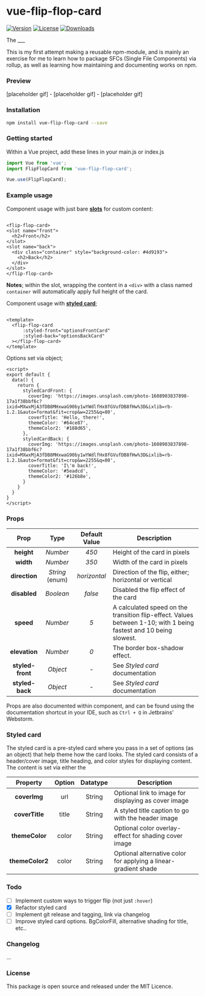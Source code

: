 # vue-flip-flop-card

<p>
  <a href="https://www.npmjs.com/package/vue-flip-flop-card"><img src="https://img.shields.io/npm/v/vue-flip-flop-card.svg" alt="Version"></a>
  <a href="https://www.npmjs.com/package/vue-flip-flop-card"><img src="https://img.shields.io/npm/l/vue-flip-flop-card.svg" alt="License"></a>
  <a href="https://www.npmjs.com/package/vue-flip-flop-card"><img src="https://img.shields.io/npm/dt/vue-flip-flop-card.svg" alt="Downloads"></a>
</p>

The ___ 

This is my first attempt making a reusable npm-module, and is mainly an exercise for me to learn how to package SFCs (Single File Components) via rollup, as well as learning how maintaining and documenting works on npm.

### Preview

[placeholder gif] - [placeholder gif] - [placeholder gif]

### Installation

```bash
npm install vue-flip-flop-card --save
```

### Getting started

Within a Vue project, add these lines in your main.js or index.js

```js
import Vue from 'vue';
import FlipFlopCard from 'vue-flip-flop-card';

Vue.use(FlipFlopCard);
```

### Example usage

Component usage with just bare <u>**slots**</u> for custom content:

```vue

<flip-flop-card>
<slot name="front">
  <h2>Front</h2>
</slot>
<slot name="back">
  <div class="container" style="background-color: #4d9193">
    <h2>Back</h2>
  </div>
</slot>
</flip-flop-card>
```

**Notes**; within the slot, wrapping the content in a `<div>` with a class named `container` will automatically apply
full height of the card.

Component usage with <u>**styled card**</u>;

```vue

<template>
  <flip-flop-card
      :styled-front="optionsFrontCard"
      :styled-back="optionsBackCard"
  ></flip-flop-card>
</template>
```
Options set via object;
```vue
<script>
export default {
  data() {
    return {
      styledCardFront: {
        coverImg: 'https://images.unsplash.com/photo-1608903837898-17a1f38bbf6c?ixid=MXwxMjA3fDB8MHxwaG90by1wYWdlfHx8fGVufDB8fHw%3D&ixlib=rb-1.2.1&auto=format&fit=crop&w=2255&q=80',
        coverTitle: 'Hello, there!',
        themeColor: '#64ce87',
        themeColor2: '#188d65',
      },
      styledCardBack: {
        coverImg: 'https://images.unsplash.com/photo-1608903837898-17a1f38bbf6c?ixid=MXwxMjA3fDB8MHxwaG90by1wYWdlfHx8fGVufDB8fHw%3D&ixlib=rb-1.2.1&auto=format&fit=crop&w=2255&q=80',
        coverTitle: 'I\'m back!',
        themeColor: '#5eadcd',
        themeColor2: '#126b8e',
      }
    }
  }
}
</script>
```

### Props

Prop | Type | Default Value | Description
:---: | :---: | :---: | ---
**height** | *Number* | *450* | Height of the card in pixels
**width** | *Number* | *350* | Width of the card in pixels
**direction** | *String* (enum) | *horizontal* | Direction of the flip, either; horizontal or vertical
**disabled** | *Boolean* | *false* | Disabled the flip effect of the card
**speed** | *Number* | *5* | A calculated speed on the transition flip-effect. Values between 1-10; with 1 being fastest and 10 being slowest.
**elevation** | *Number* | *0* | The border box-shadow effect.
**styled-front** | *Object* | - | See _Styled card_ documentation
**styled-back** | *Object* | - | See _Styled card_ documentation

Props are also documented within component, and can be found using the documentation shortcut in your IDE, such
as `Ctrl + Q` in Jetbrains' Webstorm.

### Styled card

The styled card is a pre-styled card where you pass in a set of options (as an object) that help theme how the card
looks. The styled card consists of a header/cover image, title heading, and color styles for displaying content. The
content is set via either the

Property | Option | Datatype | Description
:---: | :---: | :---: | ---
**coverImg** | url | String | Optional link to image for displaying as cover image
**coverTitle** | title | String | A styled title caption to go with the header image
**themeColor** | color | String | Optional color overlay-effect for shading cover image
**themeColor2** | color | String | Optional alternative color for applying a linear-gradient shade

### Todo

-[ ] Implement custom ways to trigger flip (not just `:hover`)
-[x] Refactor styled card
-[ ] Implement git release and tagging, link via changelog
-[ ] Improve styled card options. BgColorFill, alternative shading for title, etc..

### Changelog

...

### License

This package is open source and released under the MIT Licence.